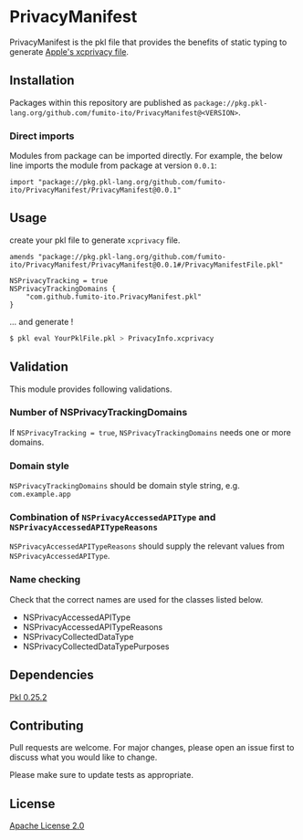 # PrivacyManifest

PrivacyManifest is the pkl file that provides the benefits of static typing to generate [Apple's xcprivacy file](https://developer.apple.com/documentation/bundleresources/privacy_manifest_files/describing_data_use_in_privacy_manifests).

## Installation

Packages within this repository are published as `package://pkg.pkl-lang.org/github.com/fumito-ito/PrivacyManifest@<VERSION>`.

### Direct imports

Modules from package can be imported directly. For example, the below line imports the module from package at version `0.0.1`:

```pkl
import "package://pkg.pkl-lang.org/github.com/fumito-ito/PrivacyManifest/PrivacyManifest@0.0.1"
```

## Usage

create your pkl file to generate `xcprivacy` file.

```pkl
amends "package://pkg.pkl-lang.org/github.com/fumito-ito/PrivacyManifest/PrivacyManifest@0.0.1#/PrivacyManifestFile.pkl"

NSPrivacyTracking = true
NSPrivacyTrackingDomains {
    "com.github.fumito-ito.PrivacyManifest.pkl"
}
```

... and generate !

```sh
$ pkl eval YourPklFile.pkl > PrivacyInfo.xcprivacy
```

## Validation

This module provides following validations.

### Number of NSPrivacyTrackingDomains

If `NSPrivacyTracking = true`, `NSPrivacyTrackingDomains` needs one or more domains.

### Domain style

`NSPrivacyTrackingDomains` should be domain style string, e.g. `com.example.app`

### Combination of `NSPrivacyAccessedAPIType` and `NSPrivacyAccessedAPITypeReasons`

`NSPrivacyAccessedAPITypeReasons` should supply the relevant values from `NSPrivacyAccessedAPIType`.

### Name checking

Check that the correct names are used for the classes listed below.

- NSPrivacyAccessedAPIType
- NSPrivacyAccessedAPITypeReasons
- NSPrivacyCollectedDataType
- NSPrivacyCollectedDataTypePurposes

## Dependencies

[Pkl 0.25.2](https://github.com/apple/pkl)

## Contributing

Pull requests are welcome. For major changes, please open an issue first
to discuss what you would like to change.

Please make sure to update tests as appropriate.

## License

[Apache License 2.0](https://choosealicense.com/licenses/apache-2.0/)
